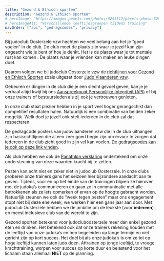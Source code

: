 ```yaml
---
title: "Gezond & Ethisch sporten"
description: "Gezond & Ethisch sporten"
# heroImage: "https://images.pexels.com/photos/6253312/pexels-photo-6253312.jpeg?auto=compress&cs=tinysrgb&w=800"
# heroImageAlt: "Verschillende leeftijdsgroepen tijdens training"
navOrder: ["api", "gedragscodes", "privacy"]
---
```


Bij judoclub Oosterzele vzw hechten we veel belang aan het je “goed voelen” in de club. De club moet de plaats zijn waar je jezelf kan zijn ongeacht wie je bent of hoe je denkt. Het is de plaats waar je tot mentale rust kan komen . De plaats waar je vrienden kan maken en leuke dingen doet.

Daarom volgen we bij judoclub Oosterzele vzw de [richtlijnen voor Gezond en Ethisch Sporten](https://www.judovlaanderen.be/gezond-en-ethisch-sporten-voor-clubs/) zoals uitgezet door [Judo Vlaanderen vzw](https://www.judovlaanderen.be/).

Gebeuren er dingen in de club die je een slecht gevoel geven, kan je je verhaal altijd kwijt bij ons [Aanspreekpunt Persoonlijke Integriteit (API)](/gezond-ethisch-sporten/api) of bij onze trainers of bestuursleden als zij ook je vertrouwen genieten.

In onze club staat plezier hebben in je sport veel hoger gerangschikt dan competitief resultaten halen. Natuurlijk is een combinatie van beiden zeker mogelijk. Welk doel je jezelf ook stelt iedereen in de club zal dat respecteren.

De gedragcode posters van judovlaanderen vzw die in de club uithangen zijn basisrichtlijnen die al een zeer goed begin zijn om ervoor te zorgen dat iedereen in de club zicht goed in zijn vel kan voelen. [De gedragscodes kan je ook op deze link vinden](/gezond-ethisch-sporten/gedragscodes).

Als club hebben we ook de [Panathlon verklaring](https://www.panathlon-vlaanderen.be/panathlonverklaring-ethiek-jeugdsport/) ondertekend om onze ondersteuning van deze waarden kracht bij te zetten.

Pesten kan echt niet en zeker niet in judoclub Oosterzele. In onze clubs proberen onze trainers gans het seizoen hier bijzondere aandacht aan te geven. Tijdens, voor en op het einde van de trainingen blijven ze hierover met de judoka’s communiceren en gaan ze in communicatie met alle betrokkenen als ze iets opmerken of ervan op de hoogte gebracht worden. Natuurlijk steunen we ook de “week tegen pesten” maar ons engagement stopt niet bij deze ene week, we werken hier een gans jaar aan door. Met judoclub Oosterzele hebben we de ambitie om de leukste (voor **iedereen**) en meest inclusieve club van de wereld te zijn.

Gezond sporten betekend voor judocluboosterzele meer dan enkel gezond eten en drinken. Het betekend ook dat onze trainers rekening houden met de leeftijd van onze judoka’s en hen begeleiden op lange termijn en niet gericht zijn op kort succes. Het doel bij als onze judoka’s is om ze tot op hoge leeftijd kunnen laten judo doen. Aftrainen op jonge leeftijd, te vroege krachttraining, worpen voor succes op korte duur en belastend voor het lichaam staan allemaal **NIET** op de planning.
